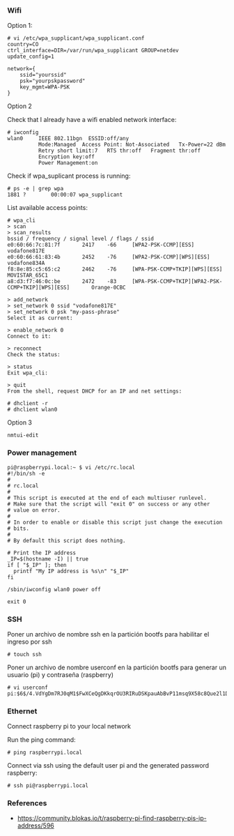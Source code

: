 ### Wifi

Option 1:

```
# vi /etc/wpa_supplicant/wpa_supplicant.conf
country=CO
ctrl_interface=DIR=/var/run/wpa_supplicant GROUP=netdev
update_config=1

network={
    ssid="yourssid"
    psk="yourpskpassword"
    key_mgmt=WPA-PSK
}
```

Option 2

Check that I already have a wifi enabled network interface:

```
# iwconfig
wlan0     IEEE 802.11bgn  ESSID:off/any  
          Mode:Managed  Access Point: Not-Associated   Tx-Power=22 dBm   
          Retry short limit:7   RTS thr:off   Fragment thr:off
          Encryption key:off
          Power Management:on
```

Check if wpa_suplicant process is running:

```
# ps -e | grep wpa
1881 ?        00:00:07 wpa_supplicant
```

List available access points:

```
# wpa_cli
> scan
> scan_results
bssid / frequency / signal level / flags / ssid
e0:60:66:7c:81:7f       2417    -66     [WPA2-PSK-CCMP][ESS]    vodafone817E
e0:60:66:61:83:4b       2452    -76     [WPA2-PSK-CCMP][WPS][ESS]       vodafone834A
f8:8e:85:c5:65:c2       2462    -76     [WPA-PSK-CCMP+TKIP][WPS][ESS]   MOVISTAR_65C1
a8:d3:f7:46:0c:be       2472    -83     [WPA-PSK-CCMP+TKIP][WPA2-PSK-CCMP+TKIP][WPS][ESS]       Orange-0CBC

> add_network
> set_network 0 ssid "vodafone817E"
> set_network 0 psk "my-pass-phrase"
Select it as current:

> enable_network 0
Connect to it:

> reconnect
Check the status:

> status
Exit wpa_cli:

> quit
From the shell, request DHCP for an IP and net settings:

# dhclient -r
# dhclient wlan0
```
Option 3

```
nmtui-edit
```
### Power management

```
pi@raspberrypi.local:~ $ vi /etc/rc.local 
#!/bin/sh -e
#
# rc.local
#
# This script is executed at the end of each multiuser runlevel.
# Make sure that the script will "exit 0" on success or any other
# value on error.
#
# In order to enable or disable this script just change the execution
# bits.
#
# By default this script does nothing.

# Print the IP address
_IP=$(hostname -I) || true
if [ "$_IP" ]; then
  printf "My IP address is %s\n" "$_IP"
fi

/sbin/iwconfig wlan0 power off

exit 0
```

### SSH

Poner un archivo de nombre ssh en la partición bootfs para habilitar el ingreso por ssh

```
# touch ssh
```

Poner un archivo de nombre userconf en la partición bootfs para generar un usuario (pi) y contraseña (raspberry)

```
# vi userconf
pi:$6$/4.VdYgDm7RJ0qM1$FwXCeQgDKkqrOU3RIRuDSKpauAbBvP11msq9X58c8Que2l1Dwq3vdJMgiZlQSbEXGaY5esVHGBNbCxKLVNqZW1
```

### Ethernet

Connect raspberry pi to your local network

Run the ping command:
```
# ping raspberrypi.local
```

Connect via ssh using the default user pi and the generated password raspberry:
```
# ssh pi@raspberrypi.local
```

### References
* https://community.blokas.io/t/raspberry-pi-find-raspberry-pis-ip-address/596
